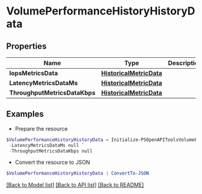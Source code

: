 # VolumePerformanceHistoryHistoryData
## Properties

Name | Type | Description | Notes
------------ | ------------- | ------------- | -------------
**IopsMetricsData** | [**HistoricalMetricData**](HistoricalMetricData.md) |  | [optional] 
**LatencyMetricsDataMs** | [**HistoricalMetricData**](HistoricalMetricData.md) |  | [optional] 
**ThroughputMetricsDataKbps** | [**HistoricalMetricData**](HistoricalMetricData.md) |  | [optional] 

## Examples

- Prepare the resource
```powershell
$VolumePerformanceHistoryHistoryData = Initialize-PSOpenAPIToolsVolumePerformanceHistoryHistoryData  -IopsMetricsData null `
 -LatencyMetricsDataMs null `
 -ThroughputMetricsDataKbps null
```

- Convert the resource to JSON
```powershell
$VolumePerformanceHistoryHistoryData | ConvertTo-JSON
```

[[Back to Model list]](../README.md#documentation-for-models) [[Back to API list]](../README.md#documentation-for-api-endpoints) [[Back to README]](../README.md)

